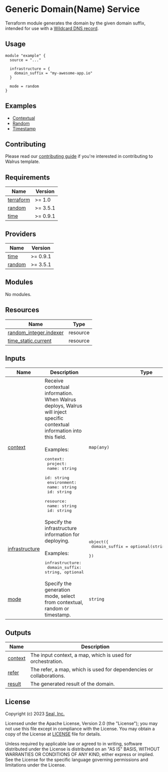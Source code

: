 # Generic Domain(Name) Service

Terraform module generates the domain by the given domain suffix, intended for use with a [Wildcard DNS record](https://en.wikipedia.org/wiki/Wildcard_DNS_record).

## Usage

```hcl
module "example" {
  source = "..."

  infrastructure = {
    domain_suffix = "my-awesome-app.io"
  }

  mode = random
}

```

## Examples

- [Contextual](./examples/contextual)
- [Random](./examples/random)
- [Timestamp](./examples/timestamp)

## Contributing

Please read our [contributing guide](./docs/CONTRIBUTING.md) if you're interested in contributing to Walrus template.

<!-- BEGIN_TF_DOCS -->
## Requirements

| Name | Version |
|------|---------|
| <a name="requirement_terraform"></a> [terraform](#requirement\_terraform) | >= 1.0 |
| <a name="requirement_random"></a> [random](#requirement\_random) | >= 3.5.1 |
| <a name="requirement_time"></a> [time](#requirement\_time) | >= 0.9.1 |

## Providers

| Name | Version |
|------|---------|
| <a name="provider_time"></a> [time](#provider\_time) | >= 0.9.1 |
| <a name="provider_random"></a> [random](#provider\_random) | >= 3.5.1 |

## Modules

No modules.

## Resources

| Name | Type |
|------|------|
| [random_integer.indexer](https://registry.terraform.io/providers/hashicorp/random/latest/docs/resources/integer) | resource |
| [time_static.current](https://registry.terraform.io/providers/hashicorp/time/latest/docs/resources/static) | resource |

## Inputs

| Name | Description | Type | Default | Required |
|------|-------------|------|---------|:--------:|
| <a name="input_context"></a> [context](#input\_context) | Receive contextual information. When Walrus deploys, Walrus will inject specific contextual information into this field.<br><br>Examples:<pre>context:<br>  project:<br>    name: string<br>    id: string<br>  environment:<br>    name: string<br>    id: string<br>  resource:<br>    name: string<br>    id: string</pre> | `map(any)` | `{}` | no |
| <a name="input_infrastructure"></a> [infrastructure](#input\_infrastructure) | Specify the infrastructure information for deploying.<br><br>Examples:<pre>infrastructure:<br>  domain_suffix: string, optional</pre> | <pre>object({<br>    domain_suffix = optional(string, "example.io")<br>  })</pre> | `{}` | no |
| <a name="input_mode"></a> [mode](#input\_mode) | Specify the generation mode, select from contextual, random or timestamp. | `string` | `"contextual"` | no |

## Outputs

| Name | Description |
|------|-------------|
| <a name="output_context"></a> [context](#output\_context) | The input context, a map, which is used for orchestration. |
| <a name="output_refer"></a> [refer](#output\_refer) | The refer, a map, which is used for dependencies or collaborations. |
| <a name="output_result"></a> [result](#output\_result) | The generated result of the domain. |
<!-- END_TF_DOCS -->

## License

Copyright (c) 2023 [Seal, Inc.](https://seal.io)

Licensed under the Apache License, Version 2.0 (the "License");
you may not use this file except in compliance with the License.
You may obtain a copy of the License at [LICENSE](./LICENSE) file for details.

Unless required by applicable law or agreed to in writing, software
distributed under the License is distributed on an "AS IS" BASIS,
WITHOUT WARRANTIES OR CONDITIONS OF ANY KIND, either express or implied.
See the License for the specific language governing permissions and
limitations under the License.
